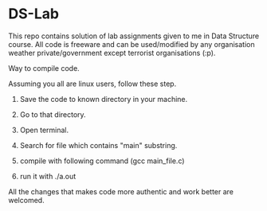 # DS-Lab

This repo contains solution of lab assignments given to me in Data Structure course. All code is freeware and can be used/modified by any organisation weather private/government except terrorist organisations (:p).

Way to compile code.

Assuming you all are linux users, follow these step.

1. Save the code to known directory in your machine.

2. Go to that directory.

3. Open terminal.

4. Search for file which contains "main" substring.

5. compile with following command (gcc main_file.c)

6. run it with ./a.out



All the changes that makes code more authentic and work better are welcomed.
